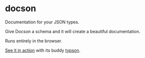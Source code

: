 docson
======

Documentation for your JSON types.

Give Docson a schema and it will create a beautiful documentation.

Runs entirely in the browser.

[See it in action](http://lbovet.github.io/typson-demo/) with its buddy [typson](https://github.com/lbovet/typson).
